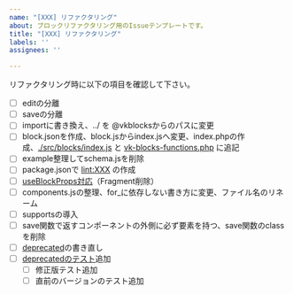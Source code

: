 ```yaml
---
name: "[XXX] リファクタリング"
about: ブロックリファクタリング用のIssueテンプレートです。
title: "[XXX] リファクタリング"
labels: ''
assignees: ''

---
```


リファクタリング時に以下の項目を確認して下さい。

 - [ ] editの分離
 - [ ] saveの分離
 - [ ] importに書き換え、../ を @vkblocksからのパスに変更
 - [ ] block.jsonを作成、block.jsからindex.jsへ変更、index.phpの作成、[./src/blocks/index.js](https://github.com/vektor-inc/vk-blocks-pro/blob/feature/deprecated-test/src/blocks/index.js#L52) と [vk-blocks-functions.php](https://github.com/vektor-inc/vk-blocks-pro/blob/feature/deprecated-test/inc/vk-blocks/vk-blocks-functions.php#L173) に追記
 - [ ] example整理してschema.jsを削除
 - [ ] package.jsonで [lint:XXX](https://github.com/vektor-inc/vk-blocks-pro/blob/feature/deprecated-test/package.json#L19) の作成
 - [ ] [useBlockProps対応](https://github.com/vektor-inc/vk-blocks-pro/blob/feature/deprecated-test/src/blocks/alert/edit.js#L39)（Fragment削除）
- [ ]  components.jsの整理、for_に依存しない書き方に変更、ファイル名のリネーム
- [ ]  supportsの導入
- [ ]  save関数で返すコンポーネントの外側に必ず要素を持つ、save関数のclassを削除
 - [ ] [deprecated](https://github.com/vektor-inc/vk-blocks-pro/tree/feature/deprecated-test/src/blocks/alert/deprecated)の書き直し
 - [ ] [deprecatedのテスト](https://github.com/vektor-inc/vk-blocks-pro/tree/feature/deprecated-test/test/e2e-tests/fixtures/blocks)追加
    - [ ] 修正版テスト追加
    - [ ] 直前のバージョンのテスト追加